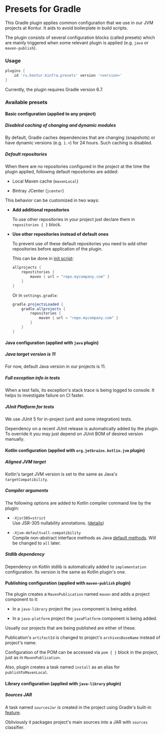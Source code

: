 # Presets for Gradle

This Gradle plugin applies common configuration that we use in our JVM projects at Kontur.
It aids to avoid boilerplate in build scripts.

The plugin consists of several configuration blocks (called presets)
which are mainly triggered when some relevant plugin is applied (e.g. `java` or `maven-publish`).

### Usage

```groovy
plugins {
    id 'ru.kontur.kinfra.presets' version '<version>'
}
```

Currently, the plugin requires Gradle version 6.7.

### Available presets

#### Basic configuration (applied to any project)

##### Disabled caching of changing and dynamic modules

By default, Gradle caches dependencies that are changing (snapshots) 
or have dynamic versions (e.g. `1.+`) for 24 hours.
Such caching is disabled.

##### Default repositories

When there are no repositories configured in the project at the time the plugin applied,
following default repositories are added:

  * Local Maven cache (`mavenLocal`)

  * Bintray JCenter (`jcenter`)

This behavior can be customized in two ways:

  * __Add additional repositories__
   
    To use other repositories in your project just declare them in `repositories { }` block.
   
  * __Use other repositories instead of default ones__
 
    To prevent use of these default repositories you need to add other repositories before
    application of the plugin.
    
    This can be done in [init script]:
   
    ```groovy
    allprojects {
        repostitories {
            maven { url = "repo.mycompany.com" }
        }
    }
    ```
   
    [init script]: https://docs.gradle.org/current/userguide/init_scripts.html
    
    Or in `settings.gradle`:
    
    ```groovy
    gradle.projectsLoaded {
        gradle.allprojects {
            repositories {
                maven { url = "repo.mycompany.com" }
            }
        }
    }
    ```

#### Java configuration (applied with `java` plugin)

##### Java target version is 11

For now, default Java version in our projects is 11.

##### Full exception info in tests

When a test fails, its exception's stack trace is being logged to console.
It helps to investigate failure on CI faster.

##### JUnit Platform for tests

We use JUnit 5 for in-project (unit and some integration) tests.

Dependency on a recent JUnit release is automatically added by the plugin.
To override it you may just depend on JUnit BOM of desired version manually.

#### Kotlin configuration (applied with `org.jetbrains.kotlin.jvm` plugin)

##### Aligned JVM target

Kotlin's target JVM version is set to the same as Java's `targetCompatibility`.

##### Compiler arguments

The following options are added to Kotlin compiler command line by the plugin:

  * `-Xjsr305=strict`  
    Use JSR-305 nullability annotations. ([details][jsr-305])
  
  * `-Xjvm-default=all-compatibility`  
    Compile non-abstract interface methods as Java [default methods][default-interop]. Will be changed to `all` later.

  [jsr-305]: http://kotlinlang.org/docs/reference/java-interop.html#jsr-305-support
  [default-interop]: https://kotlinlang.org/docs/reference/java-to-kotlin-interop.html#default-methods-in-interfaces

##### Stdlib dependency

Dependency on Kotlin stdlib is automatically added to `implementation` configuration.
Its version is the same as Kotlin plugin's one.

#### Publishing configuration (applied with `maven-publish` plugin)

The plugin creates a `MavenPublication` named `maven` and adds a project component to it:

  * In a `java-library` project the `java` component is being added.

  * In a `java-platform` project the `javaPlatform` component is being added.
  
Usually our projects that are being published are either of these.

Publication's `artifactId` is changed to project's `archivesBaseName` instead of project's name.

Configuration of the POM can be accessed via `pom { }` block in the project, just as in `MavenPublication`.

Also, plugin creates a task named `install` as an alias for `publishToMavenLocal`.

#### Library configuration (applied with `java-library` plugin)

##### Sources JAR

A task named `sourcesJar` is created in the project using Gradle's built-in [feature][sources-jar].

Obliviously it packages project's main sources into a JAR with `sources` classifier.

  [sources-jar]: https://docs.gradle.org/current/dsl/org.gradle.api.plugins.JavaPluginExtension.html#org.gradle.api.plugins.JavaPluginExtension:withSourcesJar()
